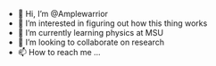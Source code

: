 - 👋 Hi, I’m @Amplewarrior
- 👀 I’m interested in figuring out how this thing works
- 🌱 I’m currently learning physics at MSU
- 💞️ I’m looking to collaborate on research
- 📫 How to reach me ...

<!---
Amplewarrior/Amplewarrior is a ✨ special ✨ repository because its `README.md` (this file) appears on your GitHub profile.
You can click the Preview link to take a look at your changes.
--->
